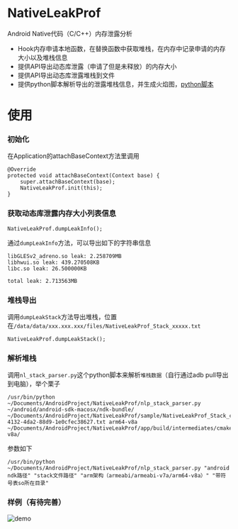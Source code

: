 # NativeLeakProf
Android  Native代码（C/C++）内存泄露分析

- Hook内存申请本地函数，在替换函数中获取堆栈，在内存中记录申请的内存大小以及堆栈信息
- 提供API导出动态库泄露（申请了但是未释放）的内存大小
- 提供API导出动态库泄露堆栈到文件
- 提供python脚本解析导出的泄露堆栈信息，并生成火焰图，[python脚本](https://github.com/wangwangchen/NativeLeakProf/blob/master/nlp_stack_parser.py)

# 使用
### 初始化
在Application的attachBaseContext方法里调用
```
@Override
protected void attachBaseContext(Context base) {
    super.attachBaseContext(base);
    NativeLeakProf.init(this);
}
```

### 获取动态库泄露内存大小列表信息
```
NativeLeakProf.dumpLeakInfo();
```
通过`dumpLeakInfo`方法，可以导出如下的字符串信息
```
libGLESv2_adreno.so leak: 2.258709MB
libhwui.so leak: 439.270508KB
libc.so leak: 26.500000KB

total leak: 2.713563MB
```

### 堆栈导出
调用`dumpLeakStack`方法导出堆栈，位置在`/data/data/xxx.xxx.xxx/files/NativeLeakProf_Stack_xxxxx.txt`
```
NativeLeakProf.dumpLeakStack();
```

### 解析堆栈
调用`nl_stack_parser.py`这个python脚本来解析`堆栈数据`（自行通过adb pull导出到电脑），举个栗子
```
/usr/bin/python ~/Documents/AndroidProject/NativeLeakProf/nlp_stack_parser.py ~/android/android-sdk-macosx/ndk-bundle/ ~/Documents/AndroidProject/NativeLeakProf/sample/NativeLeakProf_Stack_c39243bb-4132-4da2-88d9-1e0cfec38627.txt arm64-v8a ~/Documents/AndroidProject/NativeLeakProf/app/build/intermediates/cmake/debug/obj/arm64-v8a/
```
参数如下
```
/usr/bin/python ~/Documents/AndroidProject/NativeLeakProf/nlp_stack_parser.py "android ndk路径" "stack文件路径" "arm架构（armeabi/armeabi-v7a/arm64-v8a）" "带符号表so所在目录"
```

### 样例（有待完善）
![demo](https://github.com/wangwangchen/NativeLeakProf/blob/master/sample/sample.jpg)
